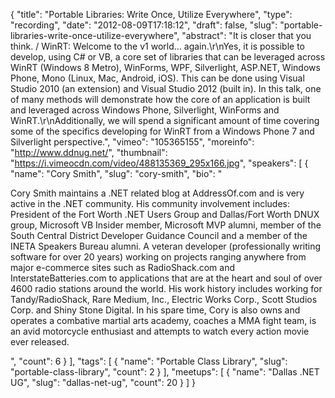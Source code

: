 {
  "title": "Portable Libraries: Write Once, Utilize Everywhere",
  "type": "recording",
  "date": "2012-08-09T17:18:12",
  "draft": false,
  "slug": "portable-libraries-write-once-utilize-everywhere",
  "abstract": "It is closer that you think. / WinRT: Welcome to the v1 world… again.\r\nYes, it is possible to develop, using C# or VB, a core set of libraries that can be leveraged across WinRT (Windows 8 Metro), WinForms, WPF, Silverlight, ASP.NET, Windows Phone, Mono (Linux, Mac, Android, iOS). This can be done using Visual Studio 2010 (an extension) and Visual Studio 2012 (built in). In this talk, one of many methods will demonstrate how the core of an application is built and leveraged across Windows Phone, Silverlight, WinForms and WinRT.\r\nAdditionally, we will spend a significant amount of time covering some of the specifics developing for WinRT from a Windows Phone 7 and Silverlight perspective.",
  "vimeo": "105365155",
  "moreinfo": "http://www.ddnug.net/",
  "thumbnail": "https://i.vimeocdn.com/video/488135369_295x166.jpg",
  "speakers": [
    {
      "name": "Cory Smith",
      "slug": "cory-smith",
      "bio": "<p>Cory Smith maintains a .NET related blog at AddressOf.com and is very active in the .NET community. His community involvement includes: President of the Fort Worth .NET Users Group and Dallas/Fort Worth DNUX group, Microsoft VB Insider member, Microsoft MVP alumni, member of the South Central District Developer Guidance Council and a member of the INETA Speakers Bureau alumni. A veteran developer (professionally writing software for over 20 years) working on projects ranging anywhere from major e-commerce sites such as RadioShack.com and InterstateBatteries.com to applications that are at the heart and soul of over 4600 radio stations around the world.  His work history includes working for Tandy/RadioShack, Rare Medium, Inc., Electric Works Corp., Scott Studios Corp. and Shiny Stone Digital. In his spare time, Cory is also owns and operates a combative martial arts academy, coaches a MMA fight team, is an avid motorcycle enthusiast and attempts to watch every action movie ever released.</p>",
      "count": 6
    }
  ],
  "tags": [
    {
      "name": "Portable Class Library",
      "slug": "portable-class-library",
      "count": 2
    }
  ],
  "meetups": [
    {
      "name": "Dallas .NET UG",
      "slug": "dallas-net-ug",
      "count": 20
    }
  ]
}
